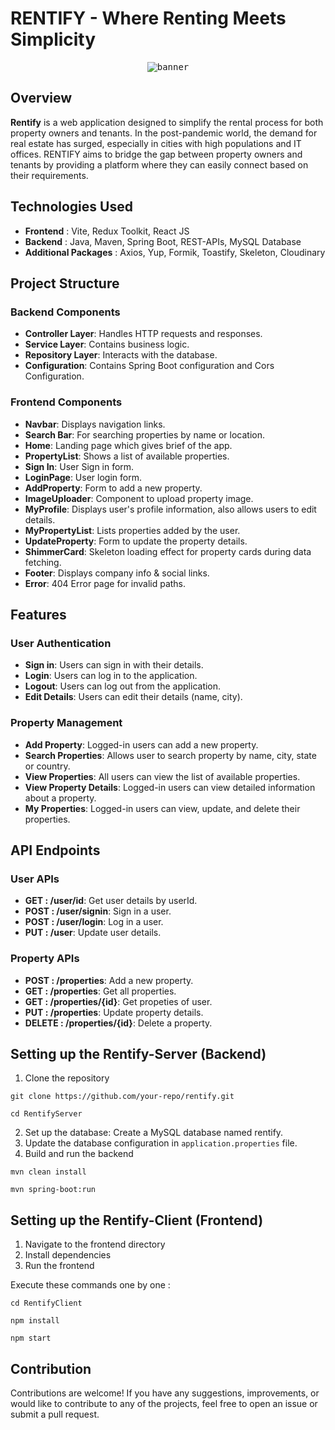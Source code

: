 # RENTIFY - Where Renting Meets Simplicity

<div align="center">
 <kbd> <img src="https://github.com/vivekanand-vr/Rentify/assets/116813193/f8eac940-7e7f-4c72-9973-3aef5f9ddc2a)" alt="banner"> </kbd>
</div>

## Overview

**Rentify** is a web application designed to simplify the rental process for both property owners and tenants. In the post-pandemic world, the demand for real estate has surged, especially in cities with high populations and IT offices. RENTIFY aims to bridge the gap between property owners and tenants by providing a platform where they can easily connect based on their requirements.


## Technologies Used

- **Frontend** : Vite, Redux Toolkit, React JS
- **Backend** : Java, Maven, Spring Boot, REST-APIs, MySQL Database
- **Additional Packages** : Axios, Yup, Formik, Toastify, Skeleton, Cloudinary

## Project Structure

### Backend Components

- **Controller Layer**: Handles HTTP requests and responses.
- **Service Layer**: Contains business logic.
- **Repository Layer**: Interacts with the database.
- **Configuration**: Contains Spring Boot configuration and Cors Configuration.

### Frontend Components

- **Navbar**: Displays navigation links.
- **Search Bar**: For searching properties by name or location.
- **Home**: Landing page which gives brief of the app.
- **PropertyList**: Shows a list of available properties.
- **Sign In**: User Sign in form.
- **LoginPage**: User login form.
- **AddProperty**: Form to add a new property.
- **ImageUploader**: Component to upload property image.
- **MyProfile**: Displays user's profile information, also allows users to edit details.
- **MyPropertyList**: Lists properties added by the user.
- **UpdateProperty**: Form to update the property details.
- **ShimmerCard**: Skeleton loading effect for property cards during data fetching.
- **Footer**: Displays company info & social links.
- **Error**: 404 Error page for invalid paths.

## Features

### User Authentication

- **Sign in**: Users can sign in with their details.
- **Login**: Users can log in to the application.
- **Logout**: Users can log out from the application.
- **Edit Details**: Users can edit their details (name, city).

### Property Management

- **Add Property**: Logged-in users can add a new property.
- **Search Properties**: Allows user to search property by name, city, state or country.
- **View Properties**: All users can view the list of available properties.
- **View Property Details**: Logged-in users can view detailed information about a property.
- **My Properties**: Logged-in users can view, update, and delete their properties.

## API Endpoints

### User APIs

- **GET : /user/id**: Get user details by userId.
- **POST : /user/signin**: Sign in a user.
- **POST : /user/login**: Log in a user.
- **PUT : /user**: Update user details.

### Property APIs

- **POST : /properties**: Add a new property.
- **GET : /properties**: Get all properties.
- **GET : /properties/{id}**: Get propeties of user.
- **PUT  : /properties**: Update property details.
- **DELETE : /properties/{id}**: Delete a property.

## Setting up the Rentify-Server (Backend)

1. Clone the repository

```
git clone https://github.com/your-repo/rentify.git
```
```
cd RentifyServer
```

2. Set up the database: Create a MySQL database named rentify.
3. Update the database configuration in `application.properties` file.
4. Build and run the backend
```
mvn clean install
```
```
mvn spring-boot:run
```

## Setting up the Rentify-Client (Frontend)

1. Navigate to the frontend directory
2. Install dependencies
3. Run the frontend

Execute these commands one by one :

```
cd RentifyClient
```
```
npm install
```
```
npm start
```

## Contribution
Contributions are welcome! If you have any suggestions, improvements, or would like to contribute to any of the projects, feel free to open an issue or submit a pull request.
